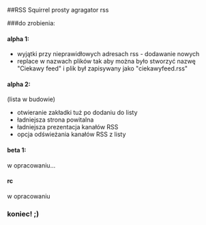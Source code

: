 ##RSS Squirrel
prosty agragator rss

###do zrobienia:

#### alpha 1:
- wyjątki przy nieprawidłowych adresach rss - dodawanie nowych
- replace w nazwach plików tak aby można było stworzyć nazwę "Ciekawy feed" i plik był zapisywany jako "ciekawyfeed.rss"

#### alpha 2:
(lista w budowie)
- otwieranie zakładki tuż po dodaniu do listy
- ładniejsza strona powitalna
- ładniejsza prezentacja kanałów RSS
- opcja odświeżania kanałów RSS z listy

#### beta 1:
w opracowaniu...

#### rc
w opracowaniu

### koniec! ;)
